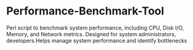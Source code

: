 # Performance-Benchmark-Tool
Perl script to benchmark system performance, including CPU, Disk I/O, Memory, and Network metrics. Designed for system administrators, developers.Helps manage system performance and identify bottlenecks
